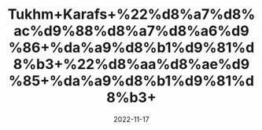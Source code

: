 ---
title: 'Tukhm+Karafs+%22%d8%a7%d8%ac%d9%88%d8%a7%d8%a6%d9%86+%da%a9%d8%b1%d9%81%d8%b3+%22%d8%aa%d8%ae%d9%85+%da%a9%d8%b1%d9%81%d8%b3+'
date: '2022-11-17' 
metatag: '' 
inventory: '0' 
draft: false 
# meta description 
shortDescripton: 'Ajwain+Karafs%22+It+Has+A+Cancer+Fighting+Ability.+It+control+blood+pressure+level+++It+protects+your+liver+++It+helps+to+reduce+the+cholesterol+level+++It+helps+to+treats+inflammation'
description: 'Seed+%d8%aa%d8%ae%d9%85++%d8%a8%db%8c%d8%ac'
longdescription: ''
tags: ''
brand: ''
subCategory: ''
unit: '10 gm-Pk'
sellCount: '0'
featured: True
# product Price
price: '30.0'
# Product Short Description
shortDescription: 'Ajwain+Karafs%22+It+Has+A+Cancer+Fighting+Ability.+It+control+blood+pressure+level+++It+protects+your+liver+++It+helps+to+reduce+the+cholesterol+level+++It+helps+to+treats+inflammation'
productID: '21D11AB6-2035-ED11-9968-005056B3A416'
type: 'products'
category: 'Seed+%d8%aa%d8%ae%d9%85++%d8%a8%db%8c%d8%ac' 
thumnailproduct: 'https://eraconnect.blob.core.windows.net/product-images/aminsaddiquidawakhana/1604ef77-6816-40ae-8fb2-32d189dc70c3.webp' 
images:
  - image: 'https://eraconnect.blob.core.windows.net/product-images/aminsaddiquidawakhana/1604ef77-6816-40ae-8fb2-32d189dc70c3.webp'  
Variants:
---